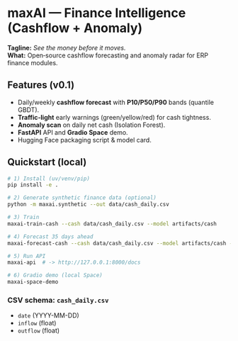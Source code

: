 # maxAI — Finance Intelligence (Cashflow + Anomaly)

**Tagline:** _See the money before it moves._  
**What:** Open‑source cashflow forecasting and anomaly radar for ERP finance modules.

## Features (v0.1)

- Daily/weekly **cashflow forecast** with **P10/P50/P90** bands (quantile GBDT).
- **Traffic‑light** early warnings (green/yellow/red) for cash tightness.
- **Anomaly scan** on daily net cash (Isolation Forest).
- **FastAPI** API and **Gradio Space** demo.
- Hugging Face packaging script & model card.

## Quickstart (local)

```bash
# 1) Install (uv/venv/pip)
pip install -e .

# 2) Generate synthetic finance data (optional)
python -m maxai.synthetic --out data/cash_daily.csv

# 3) Train
maxai-train-cash --cash data/cash_daily.csv --model artifacts/cash

# 4) Forecast 35 days ahead
maxai-forecast-cash --cash data/cash_daily.csv --model artifacts/cash --horizon 35 --start-cash 1000000 --out predictions.csv

# 5) Run API
maxai-api  # -> http://127.0.0.1:8000/docs

# 6) Gradio demo (local Space)
maxai-space-demo
```

### CSV schema: `cash_daily.csv`

- `date` (YYYY-MM-DD)
- `inflow` (float)
- `outflow` (float)
